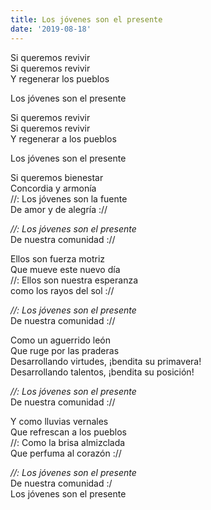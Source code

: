 ```yaml
---
title: Los jóvenes son el presente
date: '2019-08-18'
---
```

Si queremos revivir  
Si queremos revivir  
Y regenerar los pueblos  
  
Los jóvenes son el presente  
  
Si queremos revivir  
Si queremos revivir  
Y regenerar a los pueblos  
  
Los jóvenes son el presente  
  
Si queremos bienestar  
Concordia y armonía  
//: Los jóvenes son la fuente  
De amor y de alegría ://   
  
*//: Los jóvenes son el presente*  
De nuestra comunidad ://   
  
Ellos son fuerza motriz  
Que mueve este nuevo día  
//: Ellos son nuestra esperanza   
como los rayos del sol ://   
  
*//: Los jóvenes son el presente*  
De nuestra comunidad ://   
  
Como un aguerrido león  
Que ruge por las praderas  
Desarrollando virtudes, ¡bendita su primavera!   
Desarrollando talentos, ¡bendita su posición!   
  
*//: Los jóvenes son el presente*  
De nuestra comunidad ://   
  
Y como lluvias vernales   
Que refrescan a los pueblos   
//: Como la brisa almizclada   
Que perfuma al corazón ://   
  
*//: Los jóvenes son el presente*  
De nuestra comunidad :/  
Los jóvenes son el presente  
  